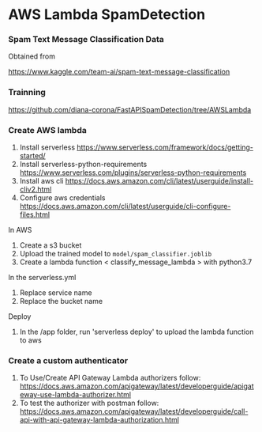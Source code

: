 # AWS Lambda SpamDetection

### Spam Text Message Classification Data
Obtained from

https://www.kaggle.com/team-ai/spam-text-message-classification

### Trainning 
https://github.com/diana-corona/FastAPISpamDetection/tree/AWSLambda

### Create AWS lambda
1. Install serverless https://www.serverless.com/framework/docs/getting-started/
1. Install serverless-python-requirements https://www.serverless.com/plugins/serverless-python-requirements
1. Install aws cli https://docs.aws.amazon.com/cli/latest/userguide/install-cliv2.html
1. Configure aws credentials https://docs.aws.amazon.com/cli/latest/userguide/cli-configure-files.html

In AWS
1. Create a s3 bucket 
1. Upload the trained model to ```model/spam_classifier.joblib```
1. Create a lambda function < classify_message_lambda > with python3.7


In the serverless.yml
1. Replace service name
1. Replace the bucket name 

Deploy 
1. In the /app folder, run 'serverless deploy' to upload the lambda function to aws

### Create a custom authenticator
1. To Use/Create API Gateway Lambda authorizers follow: https://docs.aws.amazon.com/apigateway/latest/developerguide/apigateway-use-lambda-authorizer.html
2. To test the authorizer with postman follow: https://docs.aws.amazon.com/apigateway/latest/developerguide/call-api-with-api-gateway-lambda-authorization.html

